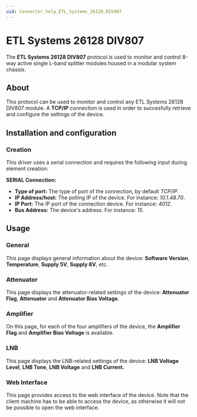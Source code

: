 ```yaml
---
uid: Connector_help_ETL_Systems_26128_DIV807
---
```


# ETL Systems 26128 DIV807

The **ETL Systems 26128 DIV807** protocol is used to monitor and control 8-way active single L-band splitter modules housed in a modular system chassis.

## About

This protocol can be used to monitor and control any ETL Systems 26128 DIV807 module. A **TCP/IP** connection is used in order to succesfully retrieve and configure the settings of the device.

## Installation and configuration

### Creation

This driver uses a serial connection and requires the following input during element creation:

**SERIAL Connection:**

- **Type of port:** The type of port of the connection, by default *TCP/IP*.
- **IP Address/host:** The polling IP of the device. For instance: *10.1.48.70*.
- **IP Port:** The IP port of the connection device. For instance: *4012*.
- **Bus Address:** The device's address. For instance: *15*.

## Usage

### General

This page displays general information about the device: **Software Version**, **Temperature**, **Supply 5V**, **Supply 8V**, etc.

### Attenuator

This page displays the attenuator-related settings of the device: **Attenuator Flag**, **Attenuator** and **Attenuator Bias Voltage**.

### Amplifier

On this page, for each of the four amplifiers of the device, the **Amplifier Flag** and **Amplifier Bias Voltage** is available.

### LNB

This page displays the LNB-related settings of the device: **LNB Voltage Level**, **LNB Tone**, **LNB Voltage** and **LNB Current.**

### Web Interface

This page provides access to the web interface of the device. Note that the client machine has to be able to access the device, as otherwise it will not be possible to open the web interface.
